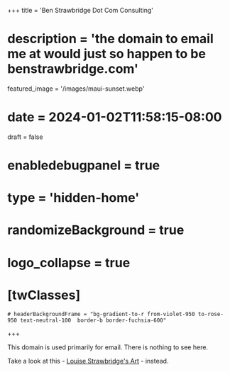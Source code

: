 +++
title = 'Ben Strawbridge Dot Com Consulting'
# description = 'the domain to email me at would just so happen to be benstrawbridge.com'
featured_image = '/images/maui-sunset.webp'
# date = 2024-01-02T11:58:15-08:00
draft = false 
# enabledebugpanel = true
# type = 'hidden-home'
# randomizeBackground = true
# logo_collapse = true
# [twClasses]
    # headerBackgroundFrame = "bg-gradient-to-r from-violet-950 to-rose-950 text-neutral-100  border-b border-fuchsia-600"
+++

This domain is used primarily for email. There is nothing to see here.

Take a look at this - [Louise Strawbridge's Art](https://www.louisestrawbridge.com) - instead.
